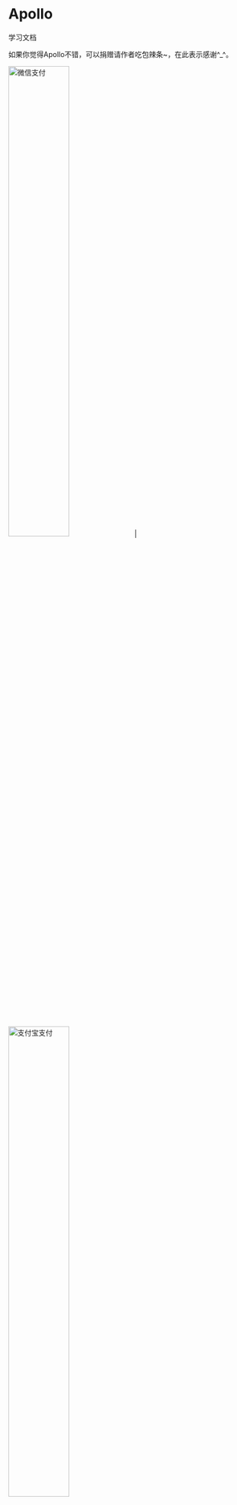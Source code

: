# Apollo
学习文档

如果你觉得Apollo不错，可以捐赠请作者吃包辣条~，在此表示感谢^_^。

<img src="https://github.com/xfgeng666/Apollo/blob/master/images/wx_pay.png" width="49%" alt="微信支付"> | 
<img src="https://github.com/xfgeng666/Apollo/blob/master/images/zfb_pay.jpg" width="49%" alt="支付宝支付">
